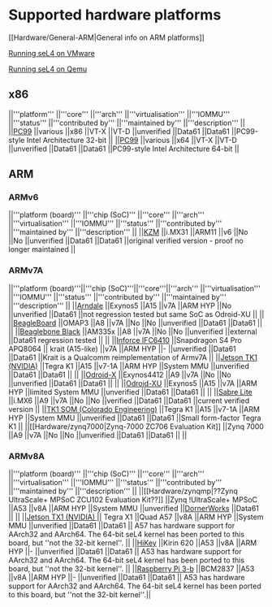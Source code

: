 # Supported hardware platforms
 [[Hardware/General-ARM|General info
on ARM platforms]]

[Running seL4 on VMware](Hardware/VMware)

[Running seL4 on Qemu](Hardware/Qemu)

## x86
 ||'''platform''' ||'''core''' ||'''arch'''
||'''virtualisation''' ||'''IOMMU''' ||'''status''' ||'''contributed
by''' ||'''maintained by''' ||'''description''' ||
||[PC99](Hardware/IA32) ||various ||x86 ||VT-X ||VT-D ||unverified
||Data61 ||Data61 ||PC99-style Intel Architecture 32-bit ||
||[PC99](Hardware/IA32) ||various ||x64 ||VT-X ||VT-D ||unverified
||Data61 ||Data61 ||PC99-style Intel Architecture 64-bit ||

## ARM


### ARMv6


||'''platform (board)''' ||'''chip (SoC)''' ||'''core''' ||'''arch'''
||'''virtualisation''' ||'''IOMMU''' ||'''status''' ||'''contributed
by''' ||'''maintained by''' ||'''description''' ||
||[KZM](Hardware/Kzm) ||i.MX31 ||ARM11 ||v6 ||No ||No ||unverified
||Data61 ||Data61 ||original verified version - proof no longer
maintained ||

### ARMv7A


||'''platform (board)'''||'''chip (SoC)'''||'''core'''||'''arch'''
||'''virtualisation''' ||'''IOMMU''' ||'''status''' ||'''contributed
by''' ||'''maintained by''' ||'''description''' ||
||[Arndale](Hardware/arndale) ||Exynos5 ||A15 ||v7A ||ARM HYP ||No
||unverified ||Data61 ||not regression tested but same SoC as Odroid-XU
|| || ||[BeagleBoard](Hardware/BeagleBoard) ||OMAP3 ||A8 ||v7A ||No
||No ||unverified ||Data61 ||Data61 || ||
||[Beaglebone Black](Hardware/Beaglebone) ||AM335x ||A8 ||v7A ||No
||No ||unverified ||external ||Data61 regression tested || ||
||[Inforce IFC6410](Hardware/IF6410) ||Snapdragon S4 Pro APQ8064 ||
krait (A15-like) ||v7A ||ARM HYP ||- ||unverified ||Data61 ||Data61
||Krait is a Qualcomm reimplementation of Armv7A ||
||[Jetson TK1 (NVIDIA)](Hardware/jetsontk1) ||Tegra K1 ||A15
||v7-1A ||ARM HYP ||System MMU ||unverified ||Data61 ||Data61 || ||
||[Odroid-X](Hardware/odroidx) ||Exynos4412 ||A9 ||v7A ||No ||No
||unverified ||Data61 ||Data61 || ||
||[Odroid-XU](Hardware/odriod-XU) ||Exynos5 ||A15 ||v7A ||ARM HYP
||limited System MMU ||unverified ||Data61 ||Data61 || ||
||[Sabre Lite](Hardware/sabreLite) ||i.MX6 ||A9 ||v7A ||No ||No
||verified ||Data61 ||Data61 ||current verified version ||
||[TK1 SOM (Colorado Engineering)](CEI_TK1_SOM.md) ||Tegra
K1 ||A15 ||v7-1A ||ARM HYP ||System MMU ||unverified ||Data61 ||Data61
||Small form-factor Tegra K1 || ||[[Hardware/zynq7000|Zynq-7000 ZC706
Evaluation Kit]] ||Zynq 7000 ||A9 ||v7A ||No ||No ||unverified
||Data61 ||Data61 || ||

### ARMv8A


||'''platform (board)''' ||'''chip (SoC)''' ||'''core''' ||'''arch'''
||'''virtualisation''' ||'''IOMMU''' ||'''status''' ||'''contributed
by''' ||'''maintained by''' ||'''description''' ||
||[[Hardware/zynqmp|??Zynq UltraScale+ MPSoC ZCU102 Evaluation
Kit??]] ||Zynq !UltraScale+ MPSoC ||A53 ||v8A ||ARM HYP ||System MMU
||unverified ||[DornerWorks](http://dornerworks.com/) ||Data61
|| || ||[Jetson TX1 (NVIDIA) ](Hardware/jetsontx1) || Tegra X1
||Quad A57 ||v8A ||ARM HYP ||System MMU ||unverified ||Data61 ||Data61
|| A57 has hardware support for AArch32 and AArch64. The 64-bit seL4
kernel has been ported to this board, but ''not the 32-bit kernel''. ||
||[HiKey](Hardware/HiKey) ||Kirin 620 ||A53 ||v8A ||ARM HYP ||-
||unverified ||Data61 ||Data61 || A53 has hardware support for AArch32
and AArch64. The 64-bit seL4 kernel has been ported to this board, but
''not the 32-bit kernel''. || ||[Raspberry Pi 3-b](Hardware/Rpi3)
||BCM2837 ||A53 ||v8A ||ARM HYP ||- ||unverified ||Data61 ||Data61 ||
A53 has hardware support for AArch32 and AArch64. The 64-bit seL4 kernel
has been ported to this board, but ''not the 32-bit kernel''.||
